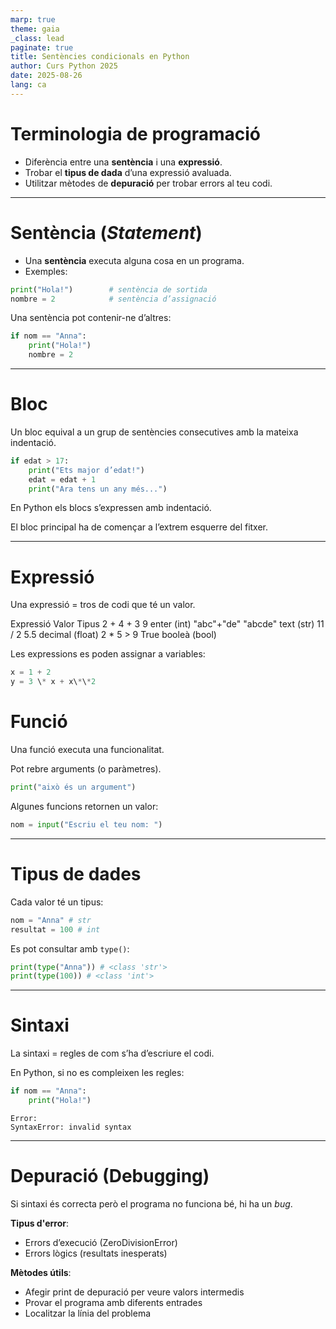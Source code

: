 ```yaml
---
marp: true
theme: gaia
_class: lead
paginate: true
title: Sentències condicionals en Python
author: Curs Python 2025
date: 2025-08-26
lang: ca
---
```


<style>
.exercici-classe, .exercici-casa {
  position: relative;
  border-radius: 12px;
  background: #fff8e1;
  padding: 1.2em;
  margin: 1em 0;
  box-shadow: 0 4px 8px rgba(0,0,0,0.15);
  
  font-size: 1.1em;
}

.exercici-classe{
  border-left: 6px solid #ff9800;
}

.exercici-casa{
  border-left: 6px solid #d23d48;
}

/* Exercici a classe */
.exercici-classe::before {
  content: "Exercici a classe";
  position: absolute;
  top: -10px;
  right: -10px;
  background: #ff9800;   /* verd */
  color: white;
  padding: 0.2em 0.6em;
  border-radius: 12px;
  font-size: 0.85em;
  font-weight: bold;
}

/* Exercici a casa */
.exercici-casa::before {
  content: "Exercici a casa";
  position: absolute;
  top: -10px;
  right: -10px;
  background: #d23d48;   /* blau */
  color: white;
  padding: 0.2em 0.6em;
  border-radius: 12px;
  font-size: 0.85em;
  font-weight: bold;
}

section::after {
  content: attr(data-marpit-pagination) '/' attr(data-marpit-pagination-total);
}

</style>

# Terminologia de programació

- Diferència entre una **sentència** i una **expressió**.
- Trobar el **tipus de dada** d’una expressió avaluada.
- Utilitzar mètodes de **depuració** per trobar errors al teu codi.

---

# Sentència (_Statement_)

- Una **sentència** executa alguna cosa en un programa.
- Exemples:

```python
print("Hola!")        # sentència de sortida
nombre = 2            # sentència d’assignació
```

Una sentència pot contenir-ne d’altres:

```python
if nom == "Anna":
    print("Hola!")
    nombre = 2
```

---

# Bloc

Un bloc equival a un grup de sentències consecutives amb la mateixa indentació.

```python
if edat > 17:
    print("Ets major d’edat!")
    edat = edat + 1
    print("Ara tens un any més...")
```

En Python els blocs s’expressen amb indentació.

El bloc principal ha de començar a l’extrem esquerre del fitxer.

---

# Expressió

Una expressió = tros de codi que té un valor.

Expressió Valor Tipus
2 + 4 + 3 9 enter (int)
"abc"+"de" "abcde" text (str)
11 / 2 5.5 decimal (float)
2 \* 5 > 9 True booleà (bool)

Les expressions es poden assignar a variables:

```python
x = 1 + 2
y = 3 \* x + x\*\*2
```

# Funció

Una funció executa una funcionalitat.

Pot rebre arguments (o paràmetres).

```python
print("això és un argument")
```

Algunes funcions retornen un valor:

```python
nom = input("Escriu el teu nom: ")
```

---

# Tipus de dades

Cada valor té un tipus:

```python
nom = "Anna" # str
resultat = 100 # int
```

Es pot consultar amb `type()`:

```python
print(type("Anna")) # <class 'str'>
print(type(100)) # <class 'int'>
```

---

# Sintaxi

La sintaxi = regles de com s’ha d’escriure el codi.

En Python, si no es compleixen les regles:

```python
if nom == "Anna":
    print("Hola!")
```

```text
Error:
SyntaxError: invalid syntax
```

---

# Depuració (Debugging)

Si sintaxi és correcta però el programa no funciona bé, hi ha un _bug_.

**Tipus d'error**:

- Errors d’execució (ZeroDivisionError)
- Errors lògics (resultats inesperats)

**Mètodes útils**:

- Afegir print de depuració per veure valors intermedis
- Provar el programa amb diferents entrades
- Localitzar la línia del problema
